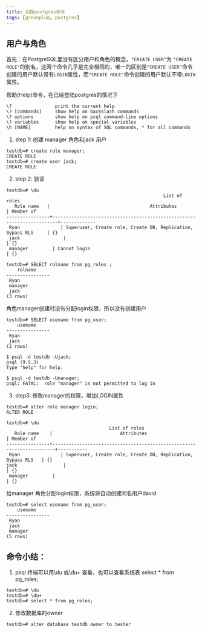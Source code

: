 ```yaml
---
title: 初探postgres命令
tags: [greenplum, postgres]
---
```



## 用户与角色
首先：在PostgreSQL里没有区分用户和角色的概念，`"CREATE USER"`为 `"CREATE ROLE"`的别名，这两个命令几乎是完全相同的，唯一的区别是`"CREATE USER"`命令创建的用户默认带有`LOGIN`属性，而`"CREATE ROLE"`命令创建的用户默认不带`LOGIN`属性。

帮助(Help)命令，在已经登陆postgres的情况下
```
\?                print the current help
\? [commands]     show help on backslash commands
\? options        show help on psql command-line options
\? variables      show help on special variables
\h [NAME]         help on syntax of SQL commands, * for all commands
```
1. step 1: 创建 manager 角色和jack 用户
```
testdb=# create role manager;
CREATE ROLE
testdb=# create user jack;
CREATE ROLE
```
2. step 2: 验证
```
testdb=# \du
                                                          List of roles
   Role name   |                                     Attributes                                                 | Member of
----------------+------------------------------------------------------------------------+-------------
 Ryan               | Superuser, Create role, Create DB, Replication, Bypass RLS     | {}
 jack                |                                                                                                       | {}
 manager         | Cannot login                                                                                 | {}
```
```
testdb=# SELECT rolname from pg_roles ;
    rolname
----------------
 Ryan
 manager
 jack
(3 rows)
```
角色manager创建时没有分配login权限，所以没有创建用户 
```
testdb=# SELECT usename from pg_user;
    usename
----------------
 Ryan
 jack
(2 rows)
```
```
$ psql -d testdb -Ujack;
psql (9.5.3)
Type "help" for help.
```
```
$ psql -d testdb -Umanager;
psql: FATAL:  role "manager" is not permitted to log in
```
3. step3: 修改manager的权限，增加LOGIN属性
```
testdb=# alter role manager login;
ALTER ROLE
```
```
testdb=# \du
                                      List of roles
   Role name    |                         Attributes                                                           | Member of
----------------+-----------------------------------------------------------------------+-----------
 Ryan               | Superuser, Create role, Create DB, Replication, Bypass RLS   | {}
jack                 |                                                                                                    | {}
 manager         |                                                                                                    | {}
```
给manager 角色分配login权限，系统将自动创建同名用户david
```
testdb=# select usename from pg_user;
    usename
----------------
 Ryan
 jack
 manager
(5 rows)
```

## 命令小结：
1. psql 终端可以用\du 或\du+ 查看，也可以查看系统表 select * from pg_roles;
```
testdb=# \du
testdb=# \du+
testdb=# select * from pg_roles;
```
2. 修改数据库的owner
```
testdb=# alter database testdb owner to tester
```